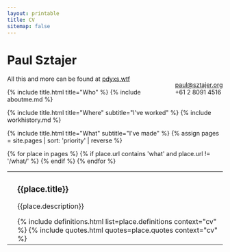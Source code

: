```yaml
---
layout: printable
title: CV
sitemap: false
---
```

<h1>Paul Sztajer</h1>
<p style="float: right">
  <a href="mailto:paul@sztajer.org">paul@sztajer.org</a><br />
  +61 2 8091 4516
</p>
<p>All this and more can be found at <a href="http://pdyxs.wtf">pdyxs.wtf</a></p>

{% include title.html title="Who" %}
{% include aboutme.md %}

{% include title.html title="Where" subtitle="I've worked" %}
{% include workhistory.md %}

{% include title.html title="What" subtitle="I've made" %}
{% assign pages = site.pages | sort: 'priority' | reverse %}
<table>
{% for place in pages %}
{% if place.url contains 'what' and place.url != '/what/' %}
  <tr class="project">
    <td>
      <div class="img-wrap">
      <div class="project-img"
           style="background-image:url('{{place.url}}/{{place.image}}')">
      </div></div>
    </td>
    <td class="content">
      <h3>{{place.title}}</h3>
      <p>{{place.description}}</p>
      {% include definitions.html list=place.definitions context="cv" %}
      {% include quotes.html quotes=place.quotes context="cv" %}
    </td>
  </tr>
{% endif %}
{% endfor %}
</table>
